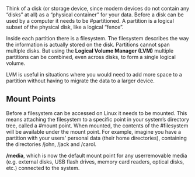 Think of a disk (or storage device, since modern devices do not contain any “disks” at all) as a
“physical container” for your data.
Before a disk can be used by a computer it needs to be #partitioned. A partition is a logical subset of the physical disk, like a logical “fence”.

Inside each partition there is a filesystem. The filesystem describes the way the information is
actually stored on the disk.
Partitions cannot span multiple disks. But using the **Logical Volume Manager (LVM)** multiple
partitions can be combined, even across disks, to form a single logical volume.

LVM is useful in situations where you would need to add more space to a partition
without having to migrate the data to a larger device.

## Mount Points

Before a filesystem can be accessed on Linux it needs to be mounted. This means attaching the
filesystem to a specific point in your system’s directory tree, called a #mount point.
When mounted, the contents of the #filesystem will be available under the mount point. For
example, imagine you have a partition with your users' personal data (their home directories),
containing the directories /john, /jack and /carol.

**/media**, which is now the default mount point for any userremovable
media (e.g. external disks, USB flash drives, memory card readers, optical disks, etc.)
connected to the system.

